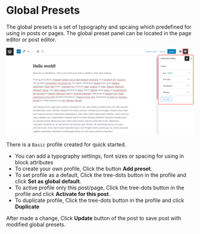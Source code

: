 # Global Presets

The global presets is a set of typography and spcaing which predefined for using in posts or pages. The global preset panel can be located in the page editor or post editor.

![](global-presets.png)

There is a `Basic` profile created for quick started.

* You can add a typography settings, font sizes or spacing for using in block attributes
* To create your own profile, Click the button **Add preset**.
* To set profile as a default, Click the tree-dots button in the profile and click **Set as global default**.
* To active profile only this post/page, Click the tree-dots button in the profile and click **Activate for this post**.
* To duplicate profile, Click the tree-dots button in the profile and click **Duplicate**

After made a change, Click **Update** button of the post to save post with modified global presets.